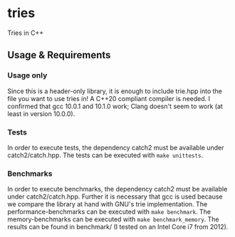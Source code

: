 # tries

Tries in C++

## Usage & Requirements

### Usage only

Since this is a header-only library, it is enough to include trie.hpp into the file you want to use tries in!
A C++20 compliant compiler is needed. 
I confirmed that gcc 10.0.1 and 10.1.0 work; Clang doesn't seem to work (at least in version 10.0.0).

### Tests

In order to execute tests, the dependency catch2 must be available under catch2/catch.hpp.
The tests can be executed with `make unittests`.

### Benchmarks

In order to execute benchmarks, the dependency catch2 must be available under catch2/catch.hpp.
Further it is necessary that gcc is used because we compare the library at hand with GNU's trie implementation.
The performance-benchmarks can be executed with `make benchmark`.
The memory-benchmarks can be executed with `make benchmark_memory`.
The results can be found in benchmark/ (I tested on an Intel Core i7 from 2012).
